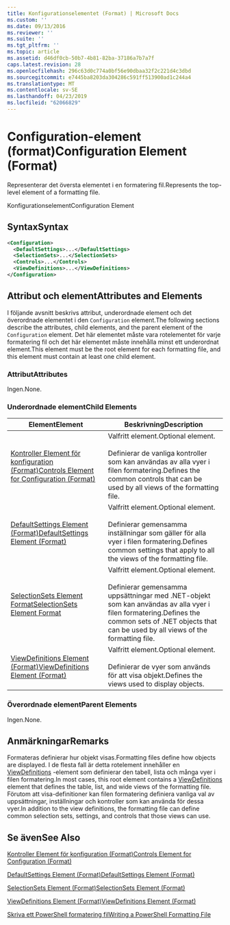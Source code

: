 ```yaml
---
title: Konfigurationselementet (Format) | Microsoft Docs
ms.custom: ''
ms.date: 09/13/2016
ms.reviewer: ''
ms.suite: ''
ms.tgt_pltfrm: ''
ms.topic: article
ms.assetid: d46df0cb-50b7-4b81-82ba-37186a7b7a7f
caps.latest.revision: 28
ms.openlocfilehash: 296c63d0c774a0bf56e90dbaa32f2c221d4c3dbd
ms.sourcegitcommit: e7445ba8203da304286c591ff513900ad1c244a4
ms.translationtype: MT
ms.contentlocale: sv-SE
ms.lasthandoff: 04/23/2019
ms.locfileid: "62066829"
---
```

# <a name="configuration-element-format"></a><span data-ttu-id="a78b3-102">Configuration-element (format)</span><span class="sxs-lookup"><span data-stu-id="a78b3-102">Configuration Element (Format)</span></span>

<span data-ttu-id="a78b3-103">Representerar det översta elementet i en formatering fil.</span><span class="sxs-lookup"><span data-stu-id="a78b3-103">Represents the top-level element of a formatting file.</span></span>

<span data-ttu-id="a78b3-104">Konfigurationselement</span><span class="sxs-lookup"><span data-stu-id="a78b3-104">Configuration Element</span></span>

## <a name="syntax"></a><span data-ttu-id="a78b3-105">Syntax</span><span class="sxs-lookup"><span data-stu-id="a78b3-105">Syntax</span></span>

```xml
<Configuration>
  <DefaultSettings>...</DefaultSettings>
  <SelectionSets>...</SelectionSets>
  <Controls>...</Controls>
  <ViewDefinitions>...</ViewDefinitions>
</Configuration>

```

## <a name="attributes-and-elements"></a><span data-ttu-id="a78b3-106">Attribut och element</span><span class="sxs-lookup"><span data-stu-id="a78b3-106">Attributes and Elements</span></span>

<span data-ttu-id="a78b3-107">I följande avsnitt beskrivs attribut, underordnade element och det överordnade elementet i den `Configuration` element.</span><span class="sxs-lookup"><span data-stu-id="a78b3-107">The following sections describe the attributes, child elements, and the parent element of the `Configuration` element.</span></span> <span data-ttu-id="a78b3-108">Det här elementet måste vara rotelementet för varje formatering fil och det här elementet måste innehålla minst ett underordnat element.</span><span class="sxs-lookup"><span data-stu-id="a78b3-108">This element must be the root element for each formatting file, and this element must contain at least one child element.</span></span>

### <a name="attributes"></a><span data-ttu-id="a78b3-109">Attribut</span><span class="sxs-lookup"><span data-stu-id="a78b3-109">Attributes</span></span>

<span data-ttu-id="a78b3-110">Ingen.</span><span class="sxs-lookup"><span data-stu-id="a78b3-110">None.</span></span>

### <a name="child-elements"></a><span data-ttu-id="a78b3-111">Underordnade element</span><span class="sxs-lookup"><span data-stu-id="a78b3-111">Child Elements</span></span>

|<span data-ttu-id="a78b3-112">Element</span><span class="sxs-lookup"><span data-stu-id="a78b3-112">Element</span></span>|<span data-ttu-id="a78b3-113">Beskrivning</span><span class="sxs-lookup"><span data-stu-id="a78b3-113">Description</span></span>|
|-------------|-----------------|
|[<span data-ttu-id="a78b3-114">Kontroller Element för konfiguration (Format)</span><span class="sxs-lookup"><span data-stu-id="a78b3-114">Controls Element for Configuration (Format)</span></span>](./controls-element-for-configuration-format.md)|<span data-ttu-id="a78b3-115">Valfritt element.</span><span class="sxs-lookup"><span data-stu-id="a78b3-115">Optional element.</span></span><br /><br /> <span data-ttu-id="a78b3-116">Definierar de vanliga kontroller som kan användas av alla vyer i filen formatering.</span><span class="sxs-lookup"><span data-stu-id="a78b3-116">Defines the common controls that can be used by all views of the formatting file.</span></span>|
|[<span data-ttu-id="a78b3-117">DefaultSettings Element (Format)</span><span class="sxs-lookup"><span data-stu-id="a78b3-117">DefaultSettings Element (Format)</span></span>](./defaultsettings-element-format.md)|<span data-ttu-id="a78b3-118">Valfritt element.</span><span class="sxs-lookup"><span data-stu-id="a78b3-118">Optional element.</span></span><br /><br /> <span data-ttu-id="a78b3-119">Definierar gemensamma inställningar som gäller för alla vyer i filen formatering.</span><span class="sxs-lookup"><span data-stu-id="a78b3-119">Defines common settings that apply to all the views of the formatting file.</span></span>|
|[<span data-ttu-id="a78b3-120">SelectionSets Element Format</span><span class="sxs-lookup"><span data-stu-id="a78b3-120">SelectionSets Element Format</span></span>](./selectionsets-element-format.md)|<span data-ttu-id="a78b3-121">Valfritt element.</span><span class="sxs-lookup"><span data-stu-id="a78b3-121">Optional element.</span></span><br /><br /> <span data-ttu-id="a78b3-122">Definierar gemensamma uppsättningar med .NET-objekt som kan användas av alla vyer i filen formatering.</span><span class="sxs-lookup"><span data-stu-id="a78b3-122">Defines the common sets of .NET objects that can be used by all views of the formatting file.</span></span>|
|[<span data-ttu-id="a78b3-123">ViewDefinitions Element (Format)</span><span class="sxs-lookup"><span data-stu-id="a78b3-123">ViewDefinitions Element (Format)</span></span>](./viewdefinitions-element-format.md)|<span data-ttu-id="a78b3-124">Valfritt element.</span><span class="sxs-lookup"><span data-stu-id="a78b3-124">Optional element.</span></span><br /><br /> <span data-ttu-id="a78b3-125">Definierar de vyer som används för att visa objekt.</span><span class="sxs-lookup"><span data-stu-id="a78b3-125">Defines the views used to display objects.</span></span>|

### <a name="parent-elements"></a><span data-ttu-id="a78b3-126">Överordnade element</span><span class="sxs-lookup"><span data-stu-id="a78b3-126">Parent Elements</span></span>

<span data-ttu-id="a78b3-127">Ingen.</span><span class="sxs-lookup"><span data-stu-id="a78b3-127">None.</span></span>

## <a name="remarks"></a><span data-ttu-id="a78b3-128">Anmärkningar</span><span class="sxs-lookup"><span data-stu-id="a78b3-128">Remarks</span></span>

<span data-ttu-id="a78b3-129">Formateras definierar hur objekt visas.</span><span class="sxs-lookup"><span data-stu-id="a78b3-129">Formatting files define how objects are displayed.</span></span> <span data-ttu-id="a78b3-130">I de flesta fall är detta rotelement innehåller en [ViewDefinitions](./viewdefinitions-element-format.md) -element som definierar den tabell, lista och många vyer i filen formatering.</span><span class="sxs-lookup"><span data-stu-id="a78b3-130">In most cases, this root element contains a [ViewDefinitions](./viewdefinitions-element-format.md) element that defines the table, list, and wide views of the formatting file.</span></span> <span data-ttu-id="a78b3-131">Förutom att visa-definitioner kan filen formatering definiera vanliga val av uppsättningar, inställningar och kontroller som kan använda för dessa vyer.</span><span class="sxs-lookup"><span data-stu-id="a78b3-131">In addition to the view definitions, the formatting file can define common selection sets, settings, and controls that those views can use.</span></span>

## <a name="see-also"></a><span data-ttu-id="a78b3-132">Se även</span><span class="sxs-lookup"><span data-stu-id="a78b3-132">See Also</span></span>

[<span data-ttu-id="a78b3-133">Kontroller Element för konfiguration (Format)</span><span class="sxs-lookup"><span data-stu-id="a78b3-133">Controls Element for Configuration (Format)</span></span>](./controls-element-for-configuration-format.md)

[<span data-ttu-id="a78b3-134">DefaultSettings Element (Format)</span><span class="sxs-lookup"><span data-stu-id="a78b3-134">DefaultSettings Element (Format)</span></span>](./defaultsettings-element-format.md)

[<span data-ttu-id="a78b3-135">SelectionSets Element (Format)</span><span class="sxs-lookup"><span data-stu-id="a78b3-135">SelectionSets Element (Format)</span></span>](./selectionsets-element-format.md)

[<span data-ttu-id="a78b3-136">ViewDefinitions Element (Format)</span><span class="sxs-lookup"><span data-stu-id="a78b3-136">ViewDefinitions Element (Format)</span></span>](./viewdefinitions-element-format.md)

[<span data-ttu-id="a78b3-137">Skriva ett PowerShell formatering fil</span><span class="sxs-lookup"><span data-stu-id="a78b3-137">Writing a PowerShell Formatting File</span></span>](./writing-a-powershell-formatting-file.md)
